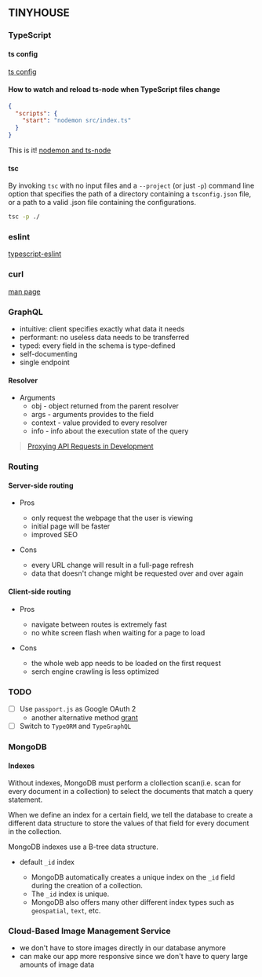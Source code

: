 ## TINYHOUSE

### TypeScript

#### ts config

[ts config](https://www.typescriptlang.org/docs/handbook/compiler-options.html)

#### How to watch and reload ts-node when TypeScript files change

```json
{
  "scripts": {
    "start": "nodemon src/index.ts"
  }
}
```

This is it!
[nodemon and ts-node](https://github.com/remy/nodemon/pull/1552/commits/1272dab17501c12bdf6fd6621741a4b8d3854e78)

#### tsc

By invoking `tsc` with no input files and a `--project` (or just `-p`) command line option that specifies the path of a directory containing a `tsconfig.json` file, or a path to a valid .json file containing the configurations.

```bash
tsc -p ./
```

### eslint

[typescript-eslint](https://github.com/typescript-eslint/typescript-eslint)

### curl

[man page](https://curl.haxx.se/docs/manpage.html)

### GraphQL

- intuitive: client specifies exactly what data it needs
- performant: no useless data needs to be transferred
- typed: every field in the schema is type-defined
- self-documenting
- single endpoint

#### Resolver

- Arguments
  - obj - object returned from the parent resolver
  - args - arguments provides to the field
  - context - value provided to every resolver
  - info - info about the execution state of the query

> [Proxying API Requests in Development](https://create-react-app.dev/docs/proxying-api-requests-in-development/)

### Routing

#### Server-side routing

- Pros

  - only request the webpage that the user is viewing
  - initial page will be faster
  - improved SEO

- Cons
  - every URL change will result in a full-page refresh
  - data that doesn't change might be requested over and over again

#### Client-side routing

- Pros

  - navigate between routes is extremely fast
  - no white screen flash when waiting for a page to load

- Cons
  - the whole web app needs to be loaded on the first request
  - serch engine crawling is less optimized

### TODO

- [ ] Use `passport.js` as Google OAuth 2
  - another alternative method [grant](https://github.com/simov/grant)
- [ ] Switch to `TypeORM` and `TypeGraphQL`

### MongoDB

#### Indexes

Without indexes, MongoDB must perform a clollection scan(i.e. scan for every document in a collection) to select the documents that match a query statement.

When we define an index for a certain field, we tell the database to create a different data structure to store the values of that field for every document in the collection.

MongoDB indexes use a B-tree data structure.

- default `_id` index

  - MongoDB automatically creates a unique index on the `_id` field during the creation of a collection.
  - The `_id` index is unique.
  - MongoDB also offers many other different index types such as `geospatial`, `text`, etc.

### Cloud-Based Image Management Service

- we don't have to store images directly in our database anymore
- can make our app more responsive since we don't have to query large amounts of image data
